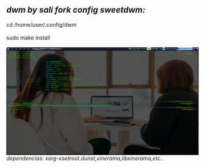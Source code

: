 
*dwm by sali fork config  sweetdwm:*
---

cd /home/user/.config/dwm
<br> </br>
sudo make install
<br> </br>
<img align="right" width="2000" src="https://github.com/salioon/dotfiles/blob/main/config/dwm/dwmfoto.png" />

*dependencias: xorg-xsetroot.dunst,xinerama,libxinerama,etc..*

